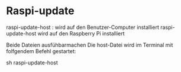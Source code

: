 # Raspi-update
raspi-update-host    :   wird auf den Benutzer-Computer installiert
raspi-update-host        wird auf den Raspberry Pi installiert

Beide Dateien ausfühbarmachen
Die host-Datei wird im Terminal mit folfgendem Befehl gestartet:

sh raspi-update-host
